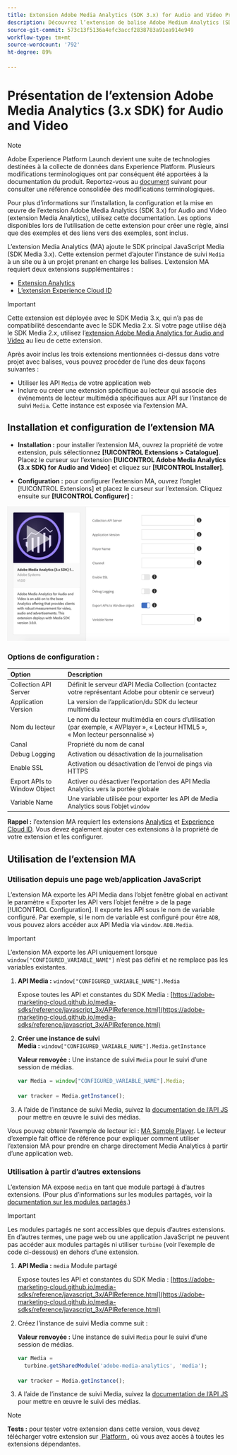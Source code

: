 ```yaml
---
title: Extension Adobe Media Analytics (SDK 3.x) for Audio and Video Présentation
description: Découvrez l’extension de balise Adobe Medium Analytics (SDK 3.x) for Audio and Video dans Adobe Experience Platform.
source-git-commit: 573c13f5136a4efc3accf2838783a91ea914e949
workflow-type: tm+mt
source-wordcount: '792'
ht-degree: 89%

---
```


# Présentation de lʼextension Adobe Media Analytics (3.x SDK) for Audio and Video

>[!NOTE]
>
>Adobe Experience Platform Launch devient une suite de technologies destinées à la collecte de données dans Experience Platform. Plusieurs modifications terminologiques ont par conséquent été apportées à la documentation du produit. Reportez-vous au [document](../../../term-updates.md) suivant pour consulter une référence consolidée des modifications terminologiques.

Pour plus d’informations sur l’installation, la configuration et la mise en œuvre de l’extension Adobe Media Analytics (SDK 3.x) for Audio and Video (extension Media Analytics), utilisez cette documentation. Les options disponibles lors de l’utilisation de cette extension pour créer une règle, ainsi que des exemples et des liens vers des exemples, sont inclus.

L’extension Media Analytics (MA) ajoute le SDK principal JavaScript Media (SDK Media 3.x). Cette extension permet d’ajouter l’instance de suivi `Media` à un site ou à un projet prenant en charge les balises. L’extension MA requiert deux extensions supplémentaires :

* [Extension Analytics](../analytics/overview.md)
* [L’extension Experience Cloud ID](../id-service/overview.md)

>[!IMPORTANT]
>
>Cette extension est déployée avec le SDK Media 3.x, qui n’a pas de compatibilité descendante avec le SDK Media 2.x. Si votre page utilise déjà le SDK Media 2.x, utilisez l’[extension Adobe Media Analytics for Audio and Video](../media-analytics/overview.md) au lieu de cette extension.

Après avoir inclus les trois extensions mentionnées ci-dessus dans votre projet avec balises, vous pouvez procéder de l’une des deux façons suivantes :

* Utiliser les API `Media` de votre application web
* Inclure ou créer une extension spécifique au lecteur qui associe des événements de lecteur multimédia spécifiques aux API sur l’instance de suivi `Media`. Cette instance est exposée via l’extension MA.

## Installation et configuration de l’extension MA

* **Installation :** pour installer l’extension MA, ouvrez la propriété de votre extension, puis sélectionnez **[!UICONTROL Extensions > Catalogue]**. Placez le curseur sur l’extension **[!UICONTROL Adobe Media Analytics (3.x SDK) for Audio and Video]** et cliquez sur **[!UICONTROL Installer]**.

* **Configuration :** pour configurer l’extension MA, ouvrez l’onglet [!UICONTROL Extensions] et placez le curseur sur l’extension. Cliquez ensuite sur **[!UICONTROL Configurer]** :

![Configuration de l’extension MA](../../../images/ext-ma-config.png)

### Options de configuration :

| Option | Description |
| :--- | :--- |
| Collection API Server | Définit le serveur d’API Media Collection (contactez votre représentant Adobe pour obtenir ce serveur) |
| Application Version | La version de l’application/du SDK du lecteur multimédia |
| Nom du lecteur | Le nom du lecteur multimédia en cours d’utilisation (par exemple, « AVPlayer », « Lecteur HTML5 », « Mon lecteur personnalisé ») |
| Canal | Propriété du nom de canal |
| Debug Logging | Activation ou désactivation de la journalisation |
| Enable SSL | Activation ou désactivation de l’envoi de pings via HTTPS |
| Export APIs to Window Object | Activer ou désactiver l’exportation des API Media Analytics vers la portée globale |
| Variable Name | Une variable utilisée pour exporter les API de Media Analytics sous l’objet `window` |

**Rappel :** l’extension MA requiert les extensions [Analytics](../analytics/overview.md) et [Experience Cloud ID](https://experienceleague.adobe.com/docs/launch/using/extensions-ref/adobe-extension/id-service-extension/overview.html?lang=fr). Vous devez également ajouter ces extensions à la propriété de votre extension et les configurer.

## Utilisation de l’extension MA

### Utilisation depuis une page web/application JavaScript

L’extension MA exporte les API Media dans l’objet fenêtre global en activant le paramètre « Exporter les API vers l’objet fenêtre » de la page [!UICONTROL Configuration]. Il exporte les API sous le nom de variable configuré. Par exemple, si le nom de variable est configuré pour être `ADB`, vous pouvez alors accéder aux API Media via `window.ADB.Media`.

>[!IMPORTANT]
>
>L’extension MA exporte les API uniquement lorsque `window["CONFIGURED_VARIABLE_NAME"]` n’est pas défini et ne remplace pas les variables existantes.

1. **API Media :** `window["CONFIGURED_VARIABLE_NAME"].Media`

   Expose toutes les API et constantes du SDK Media : [https://adobe-marketing-cloud.github.io/media-sdks/reference/javascript_3x/APIReference.html](https://adobe-marketing-cloud.github.io/media-sdks/reference/javascript_3x/APIReference.html)

1. **Créer une instance de suivi Media :** `window["CONFIGURED_VARIABLE_NAME"].Media.getInstance`

   **Valeur renvoyée :** Une instance de suivi `Media` pour le suivi d’une session de médias.

   ```javascript
   var Media = window["CONFIGURED_VARIABLE_NAME"].Media;
   
   var tracker = Media.getInstance();
   ```

1. A l’aide de l’instance de suivi Media, suivez la [documentation de l’API JS](https://adobe-marketing-cloud.github.io/media-sdks/reference/javascript_3x/index.html) pour mettre en œuvre le suivi des médias.

Vous pouvez obtenir l’exemple de lecteur ici : [MA Sample Player](https://github.com/Adobe-Marketing-Cloud/media-sdks/tree/master/samples/launch/js/3.x). Le lecteur d’exemple fait office de référence pour expliquer comment utiliser l’extension MA pour prendre en charge directement Media Analytics à partir d’une application web.


### Utilisation à partir d’autres extensions

L’extension MA expose `media` en tant que module partagé à d’autres extensions. (Pour plus d’informations sur les modules partagés, voir la [documentation sur les modules partagés](https://developer.adobelaunch.com/extensions/shared_modules/).)

>[!IMPORTANT]
>
>Les modules partagés ne sont accessibles que depuis d’autres extensions. En d’autres termes, une page web ou une application JavaScript ne peuvent pas accéder aux modules partagés ni utiliser `turbine` (voir l’exemple de code ci-dessous) en dehors d’une extension.

1. **API Media :** `media` Module partagé

   Expose toutes les API et constantes du SDK Media : [https://adobe-marketing-cloud.github.io/media-sdks/reference/javascript_3x/APIReference.html](https://adobe-marketing-cloud.github.io/media-sdks/reference/javascript_3x/APIReference.html)

1. Créez l’instance de suivi Media comme suit :

   **Valeur renvoyée :** Une instance de suivi `Media` pour le suivi d’une session de médias.

   ```javascript
   var Media =
     turbine.getSharedModule('adobe-media-analytics', 'media');
   
   var tracker = Media.getInstance();
   ```

1. A l’aide de l’instance de suivi Media, suivez la [documentation de l’API JS](https://adobe-marketing-cloud.github.io/media-sdks/reference/javascript_3x/index.html) pour mettre en œuvre le suivi des médias.

>[!NOTE]
>
>**Tests :** pour tester votre extension dans cette version, vous devez télécharger votre extension sur [ Platform ](https://github.com/Adobe-Marketing-Cloud/reactor-user-docs/tree/73a73bd5ff53162339ce5ded3f4bba4712146d20/extension-reference/launch.adobe.com), où vous avez accès à toutes les extensions dépendantes.
